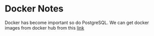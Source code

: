 # Docker Notes

Docker has become important so do PostgreSQL. We can get docker images from docker hub from this [link]( https://hub.docker.com/_/postgres)

